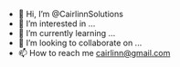 - 👋 Hi, I’m @CairlinnSolutions
- 👀 I’m interested in ...
- 🌱 I’m currently learning ...
- 💞️ I’m looking to collaborate on ...
- 📫 How to reach me cairlinn@gmail.com

<!---
CairlinnSolutions/CairlinnSolutions is a ✨ special ✨ repository because its `README.md` (this file) appears on your GitHub profile.
You can click the Preview link to take a look at your changes.
--->
